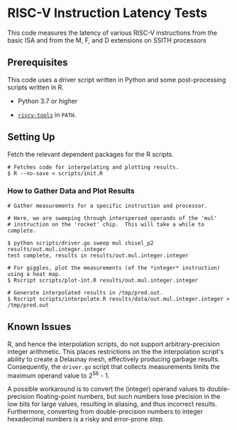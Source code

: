 # RISC-V Instruction Latency Tests #

This code measures the latency of various RISC-V instructions from the basic
ISA and from the M, F, and D extensions on SSITH processors


## Prerequisites ##

This code uses a driver script written in Python and some post-processing scripts
written in R.

 - Python 3.7 or higher

 - [`riscv-tools`](https://github.com/riscv/riscv-tools) in `PATH`.


## Setting Up ##

Fetch the relevant dependent packages for the R scripts.

    # Fetches code for interpolating and plotting results.
    $ R --no-save < scripts/init.R

### How to Gather Data and Plot Results

    # Gather measurements for a specific instruction and processor.

    # Here, we are sweeping through interspersed operands of the 'mul'
    # instruction on the 'rocket' chip.  This will take a while to complete.

    $ python scripts/driver.go sweep mul chisel_p2 results/out.mul.integer.integer
    test complete, results in results/out.mul.integer.integer

    # For giggles, plot the measurements (of the *integer* instruction) using a heat map.
    $ Rscript scripts/plot-int.R results/out.mul.integer.integer

    # Generate interpolated results in /tmp/pred.out.
    $ Rscript scripts/interpolate.R results/data/out.mul.integer.integer > /tmp/pred.out

## Known Issues ##

R, and hence the interpolation scripts, do not support arbitrary-precision
integer arithmetic.  This places restrictions on the the interpolation script's
ability to create a Delaunay mesh, effectively producing garbage results.
Consequently, the `driver.go` script that collects measurements limits the
maximum operand value to 2<sup>56</sup> - 1.

A possible workaround is to convert the (integer) operand values to double-precision
floating-point numbers, but such numbers lose precision in the low bits for
large values, resulting in aliasing, and thus incorrect results.  Furthermore,
converting from double-precision numbers to integer hexadecimal numbers is a
risky and error-prone step.
